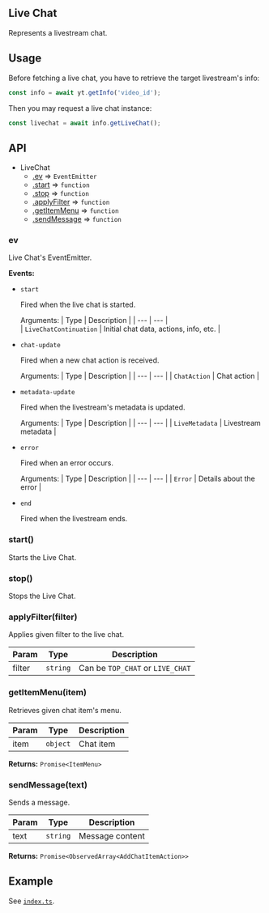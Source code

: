 ## Live Chat

Represents a livestream chat. 

## Usage 

Before fetching a live chat, you have to retrieve the target livestream's info:

```js
const info = await yt.getInfo('video_id');
```

Then you may request a live chat instance:
```js
const livechat = await info.getLiveChat();
```

## API

* LiveChat
  * [.ev](#ev) ⇒ `EventEmitter`
  * [.start](#start) ⇒ `function`
  * [.stop](#stop) ⇒ `function`
  * [.applyFilter](#applyfilter) ⇒ `function`
  * [.getItemMenu](#getitemmenu) ⇒ `function`
  * [.sendMessage](#sendmessage) ⇒ `function`

<a name="ev"></a>
### ev
Live Chat's EventEmitter.

**Events:**

- `start`
  
  Fired when the live chat is started.
 
  Arguments:
  | Type | Description |
  | --- | --- |                                       
  | `LiveChatContinuation` | Initial chat data, actions, info, etc. |

- `chat-update`

  Fired when a new chat action is received.

  Arguments:
  | Type | Description |
  | --- | --- |
  | `ChatAction` | Chat action |

- `metadata-update`

  Fired when the livestream's metadata is updated.
 
  Arguments:
  | Type | Description |
  | --- | --- |
  | `LiveMetadata` | Livestream metadata |

- `error`
  
  Fired when an error occurs.
  
  Arguments:
  | Type | Description |
  | --- | --- |
  | `Error` | Details about the error |
  
- `end`
 
  Fired when the livestream ends.

<a name="start"></a>
### start()
Starts the Live Chat.

<a name="stop"></a>
### stop()
Stops the Live Chat.

<a name="applyfilter"></a>
### applyFilter(filter)

Applies given filter to the live chat.

| Param | Type | Description |
| --- | --- | --- |
| filter | `string` | Can be `TOP_CHAT` or `LIVE_CHAT` |

<a name="getitemmenu"></a>
### getItemMenu(item)
Retrieves given chat item's menu.

| Param | Type | Description |
| --- | --- | --- |
| item | `object` | Chat item |

**Returns:** `Promise<ItemMenu>`

<a name="sendmessage"></a>
### sendMessage(text)
Sends a message.

| Param | Type | Description |
| --- | --- | --- |
| text | `string` | Message content |

**Returns:** `Promise<ObservedArray<AddChatItemAction>>`

## Example
See [`index.ts`](./index.ts).
